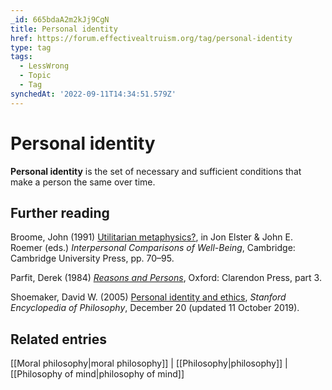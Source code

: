 ```yaml
---
_id: 665bdaA2m2kJj9CgN
title: Personal identity
href: https://forum.effectivealtruism.org/tag/personal-identity
type: tag
tags:
  - LessWrong
  - Topic
  - Tag
synchedAt: '2022-09-11T14:34:51.579Z'
---
```

# Personal identity

**Personal identity** is the set of necessary and sufficient conditions that make a person the same over time.

Further reading
---------------

Broome, John (1991) [Utilitarian metaphysics?](https://en.wikipedia.org/wiki/Special:BookSources/0-521-39274-8), in Jon Elster & John E. Roemer (eds.) *Interpersonal Comparisons of Well-Being*, Cambridge: Cambridge University Press, pp. 70–95.

Parfit, Derek (1984) [*Reasons and Persons*](https://en.wikipedia.org/wiki/Special:BookSources/0-19-824908-X), Oxford: Clarendon Press, part 3.

Shoemaker, David W. (2005) [Personal identity and ethics](https://plato.stanford.edu/archives/win2019/entries/identity-ethics/), *Stanford Encyclopedia of Philosophy*, December 20 (updated 11 October 2019).

Related entries
---------------

[[Moral philosophy|moral philosophy]] | [[Philosophy|philosophy]] | [[Philosophy of mind|philosophy of mind]]